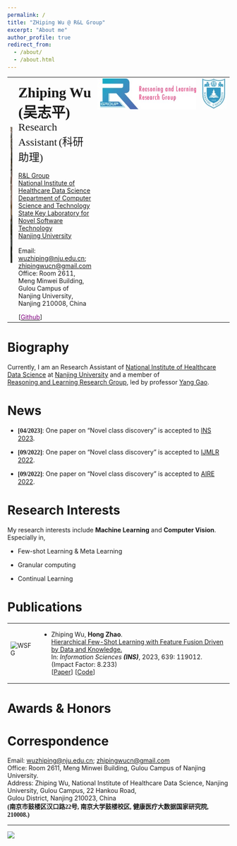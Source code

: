 ```yaml
---
permalink: /
title: "ZHiping Wu @ R&L Group"
excerpt: "About me"
author_profile: true
redirect_from: 
  - /about/
  - /about.html
---
```


<table class="imgtable"><tbody><tr><td>
<a href="/images/wzpTemp.jpg"><img src="/images/wzpTemp.jpg" alt="/images/wzpTemp.jpg" width="240px" height="307px"></a>&nbsp;</td>
<td align="left"><p><b><font size="+3" face="Times New Roman">Zhiping Wu</font> <font size="+3" face="华文楷体">(吴志平)</font></b><br>
<font size="+2" face="Times New Roman">Research Assistant</font> <font size="+2" face="华文楷体">(科研助理)</font><br><br>
<a href="https://cs.nju.edu.cn/rl/index_eng.htm">R&L Group</a><br>
<a href="https://hcdata.nju.edu.cn/">National Institute of Healthcare Data Science</a> <br>
<a href="http://cs.nju.edu.cn/">Department of Computer Science and Technology</a> <br>
<a href="http://keysoftlab.nju.edu.cn/site/ndjsjx/">State Key Laboratory for Novel Software Technology</a> <br>
<a href="http://www.nju.edu.cn/">Nanjing University</a><br><br>
Email: <a href="mailto:wuzhiping@nju.edu.cn">wuzhiping@nju.edu.cn</a>; <a href="mailto:zhipingwucn@gmail.com">zhipingwucn@gmail.com</a><br>
Office: Room 2611, Meng Minwei Building, Gulou Campus of Nanjing University, Nanjing 210008, China</p>
<!--
[<a href="https://scholar.google.com/citations?user=K-kC4yYAAAAJ&hl=zh-CN&authuser=1"><span style="color:purple">Google Scholar</span></a>]
-->
[<a href="https://github.com/woodszp"><span style="color:purple">Github</span></a>]
<!--
[<a href="https://github.com/RL-VIG"><span style="color:purple">Github-VIG</span></a>]
-->
</td>

<td valign="top" width="236"><a href="http://cs.nju.edu.cn/rl/index_eng.htm" target="_blank"><img height="70" src="/images/rlgroup.jpg" width="236" border="0"></a></td>
<td valign="top" width="58"><a href="http://www.nju.edu.cn/" target="_blank"><img height="70" src="/images/nju.jpg" width="58" border="0"></a></td></tr></tbody></table>

Biography
======
<p>
Currently, I am an Research Assistant of <a href="http://cs.nju.edu.cn/" target="_blank">National Institute of Healthcare Data Science</a> at
      <a href="http://www.nju.edu.cn/" target="_blank">Nanjing University</a> and a member of<br> 
      <a href="https://cs.nju.edu.cn/rl/" target="_blank">Reasoning and Learning Research Group</a>, led by professor <a href="https://cs.nju.edu.cn/gaoyang">Yang Gao</a>.<br>

<!--
<span class="norm"><br class="style1"></span>I received my Ph.D. degree in <a href="http://cs.nju.edu.cn/" target="_blank">Department of Computer Science and Technology</a> in December 2019 from <a href="https://www.nju.edu.cn/EN/">Nanjing University</a>.
-->
</p>


News
======
<ul>
<li><p><b><font face="Times New Roman">[04/2023]</font></b>: One paper on “Novel class discovery” is accepted to <a href="https://cvpr2023.thecvf.com/">INS 2023</a>.</p>
</li>
<li><p><b><font face="Times New Roman">[09/2022]</font></b>: One paper on “Novel class discovery” is accepted to <a href="https://cvpr2023.thecvf.com/">IJMLR 2022</a>.</p>
</li>
<li><p><b><font face="Times New Roman">[09/2022]</font></b>: One paper on “Novel class discovery” is accepted to <a href="https://cvpr2023.thecvf.com/">AIRE 2022</a>.</p>
</li>
</ul>

Research Interests
======
<p>My research interests include <b>Machine Learning</b> and <b>Computer Vision</b>. Especially in,</p>
<ul>
<li><p>Few-shot Learning & Meta Learning</p>
</li>
<li><p>Granular computing</p>
</li>
<li><p>Continual Learning</p>
</li>
</ul>

Publications
======
<table class="imgtable"><tbody><tr><td>
<img src="./Paper/CariMe.png" alt="WSFG" width="220px" height="110px">&nbsp;</td>
<td align="left"><ul>
<li><p>Zhiping Wu, <b>Hong Zhao</b>.<br>
 <a href="https://www.sciencedirect.com/science/article/pii/S0020025523005972">Hierarchical Few-Shot Learning with Feature Fusion Driven by Data and Knowledge.</a><br>
 In: <em>Information Sciences <b>(INS)</b></em>, 2023, 639: 119012. <br> 
 (Impact Factor: 8.233) <br>
 [<a href="./2023_INS_ZhipingWu.pdf" download="2023_INS_ZhipingWu.pdf">Paper</a>] [<a href="https://github.com/fhqxa/HFFDK.git">Code</a>]
</p>
</li>
</ul>
</td></tr></tbody></table>

<!--
<table class="imgtable"><tbody><tr><td>
<img src="./Paper/CariMe.png" alt="WSFG" width="220px" height="110px">&nbsp;</td>
<td align="left"><ul>
<li><p>Zheng Gu, Chuanqi Dong, Jing Huo, <b>Wenbin Li</b>, Yang Gao.<br>
 <a href="https://ieeexplore.ieee.org/document/9454341">CariMe: Unpaired Caricature Generation with Multiple Exaggerations.</a><br>
 In: <em>IEEE Transactions on Multimedia <b>(TMM)</b></em>, 2021.<br> 
 (Impact Factor: 6.513) <br>
 [<a href="./TMM_GuZheng.pdf" download="TMM_GuZheng.pdf">Paper</a>] [<a href="https://github.com/edward3862/CariMe-pytorch.git">Code</a>]
</p>
</li>
</ul>
</td></tr></tbody></table>

<table class="imgtable"><tbody><tr><td>
<img src="./Paper/CariMe.png" alt="WSFG" width="220px" height="110px">&nbsp;</td>
<td align="left"><ul>
<li><p>Zheng Gu, Chuanqi Dong, Jing Huo, <b>Wenbin Li</b>, Yang Gao.<br>
 <a href="https://ieeexplore.ieee.org/document/9454341">CariMe: Unpaired Caricature Generation with Multiple Exaggerations.</a><br>
 In: <em>IEEE Transactions on Multimedia <b>(TMM)</b></em>, 2021.<br> 
 (Impact Factor: 6.513) <br>
 [<a href="./TMM_GuZheng.pdf" download="TMM_GuZheng.pdf">Paper</a>] [<a href="https://github.com/edward3862/CariMe-pytorch.git">Code</a>]
</p>
</li>
</ul>
</td></tr></tbody></table>
-->

Awards & Honors
======
<!--
<ul>
<li><p><font face="华文楷体">2022 三好研究生</font></p>
</li>
<li><p><font face="华文楷体">2022 国家奖学金</font></p>
</li>
<li><p><font face="华文楷体">2023 福建省优秀硕士论文奖</font></p>
</li>
</ul>
-->

Correspondence
======
<p>Email:
<a href="mailto:wuzhiping@nju.edu.cn">wuzhiping@nju.edu.cn</a>;
<a href="mailto:zhipingwucn@gmail.com">zhipingwucn@gmail.com</a>
<br>
Office:
Room 2611, Meng Minwei Building, Gulou Campus of Nanjing University.<br>
Address:
Zhiping Wu, National Institute of Healthcare Data Science, Nanjing University, Gulou Campus, 22 Hankou Road,<br>
Gulou District, Nanjing 210023, China<br>
<b><font face="华文楷体">(南京市鼓楼区汉口路22号, 南京大学鼓楼校区, 健康医疗大数据国家研究院, 210008.)</font></b></p>

------
<!--
<div id="footer">
<div id="footer-text">
Page updated on 2015.12.2, via <a href="http://jemdoc.jaboc.net/">jemdoc</a>.
</div>
</div>
</div>
-->

<table>
<a href="https://clustrmaps.com/site/1bul3"  title="Visit tracker" align="center"><img src="//www.clustrmaps.com/map_v2.png?d=8WUKkTLRxM6TZtL83E1BsaExyxZTl-DJv0JTBSJpHxg&cl=ffffff" /></a>
</table>
